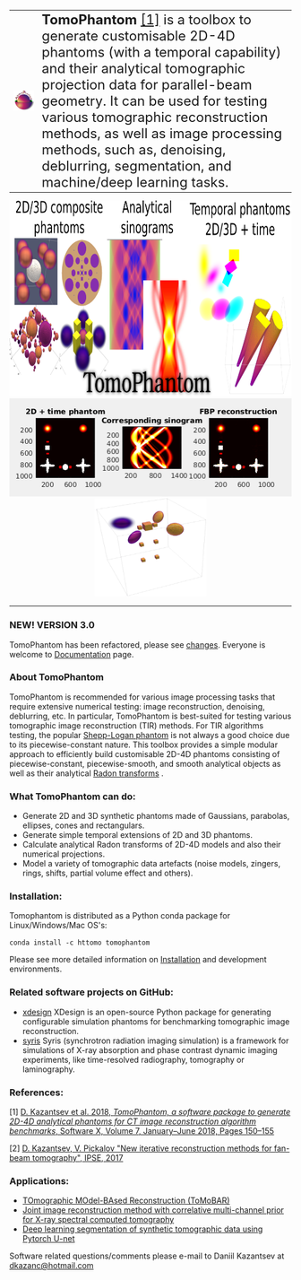 <table>
    <tr>
        <td>
        <div align="left">
          <img src="docs/source/_static/tomophantom.png" width="550"><br>  
        </div>
        </td>
        <td>
        <font size="5"><b> TomoPhantom </b> <a href="https://doi.org/10.1016/j.softx.2018.05.003">[1]</a> is a toolbox to generate customisable 2D-4D phantoms (with a temporal capability) and their analytical tomographic projection data for parallel-beam geometry. It can be used for testing various tomographic reconstruction methods, as well as image processing methods, such as, denoising, deblurring, segmentation, and machine/deep learning tasks. </font>
        </td>
    </tr>
</table>

<div align="center">
  <img src="docs/source/_static/tomophantom_apps.png" height="350"><br>
  <img src="docs/source/_static/models2Dtime/2DtModel14.gif" height="175"><img src="docs/source/_static/models4D/model11_4D.gif "height="175" width="200"><br>
</div>

****************

### NEW! VERSION 3.0
TomoPhantom has been refactored, please see [changes](CHANGES.md). Everyone is welcome to <a href="https://dkazanc.github.io/TomoPhantom/index.html">Documentation</a> page.

 <div class="post-content">
        <h3 class="post-title">About TomoPhantom </h3>
        <p> TomoPhantom is recommended for various image processing tasks that require extensive numerical testing: image reconstruction, denoising, deblurring, etc. In particular, TomoPhantom is best-suited for testing various tomographic image reconstruction (TIR) methods. For TIR algorithms testing, the popular <a href="https://en.wikipedia.org/wiki/Shepp%E2%80%93Logan_phantom">Shepp-Logan phantom</a> is not always a good choice due to its piecewise-constant nature. This toolbox provides a simple modular approach to efficiently build customisable 2D-4D phantoms consisting of piecewise-constant, piecewise-smooth, and smooth analytical objects as well as their analytical <a href="https://en.wikipedia.org/wiki/Radon_transform">Radon transforms</a> .
        </p>
 </div>

### What **TomoPhantom** can do:         
 * Generate 2D and 3D synthetic phantoms made of Gaussians, parabolas, ellipses, cones and rectangulars.
 * Generate simple temporal extensions of 2D and 3D phantoms.
 * Calculate analytical Radon transforms of 2D-4D models and also their numerical projections.
 * Model a variety of tomographic data artefacts (noise models, zingers, rings, shifts, partial volume effect and others). 
 
### Installation:
Tomophantom is distributed as a Python conda package for Linux/Windows/Mac OS's:
```
conda install -c httomo tomophantom
```
Please see more detailed information on <a href="https://dkazanc.github.io/TomoPhantom/howto/installation.html">Installation</a> and development environments.

### Related software projects on GitHub:
- [xdesign](https://github.com/tomography/xdesign) XDesign is an open-source Python package for generating configurable simulation phantoms for benchmarking tomographic image reconstruction.
- [syris](https://github.com/ufo-kit/syris) Syris (synchrotron radiation imaging simulation) is a framework for simulations of X-ray absorption and phase contrast dynamic imaging experiments, like time-resolved radiography, tomography or laminography.

### References:

[1] [D. Kazantsev et al. 2018, *TomoPhantom, a software package to generate 2D-4D analytical phantoms for CT image reconstruction algorithm benchmarks*, Software X, Volume 7, January–June 2018, Pages 150–155](https://doi.org/10.1016/j.softx.2018.05.003)

[2] [D. Kazantsev, V. Pickalov "New iterative reconstruction methods for fan-beam tomography", IPSE, 2017](https://doi.org/10.1080/17415977.2017.1340946)

### Applications:
* [TOmographic MOdel-BAsed Reconstruction (ToMoBAR)](https://github.com/dkazanc/ToMoBAR)
* [Joint image reconstruction method with correlative multi-channel prior for X-ray spectral computed tomography](https://github.com/dkazanc/multi-channel-X-ray-CT)
* [Deep learning segmentation of synthetic tomographic data using Pytorch U-net](https://github.com/dkazanc/U-Net-tomography)

Software related questions/comments please e-mail to Daniil Kazantsev at dkazanc@hotmail.com